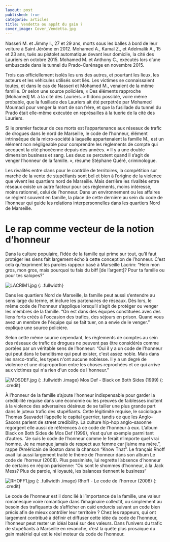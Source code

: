 ```yaml
---
layout: post
published: true
categorie: articles
title: Vendetta ou appât du gain ?
cover_image: Cover_Vendetta.jpg
---
```


Nasseri M. et Jimmy I., 27 et 29 ans, morts sous les balles à bord de leur voiture à Saint Jérôme en 2012. Mohamed A., Kamal Z., et Adelmalik A., 15 et 23 ans, tués au pistolet automatique devant leur domicile, la cité des Lauriers en octobre 2015. Mohamed M. et Anthony C., exécutés lors d’une embuscade dans le tunnel du Prado-Carénage en novembre 2015.

Trois cas officiellement isolés les uns des autres, et pourtant les lieux, les acteurs et les véhicules utilisés sont liés. Les victimes se connaissaient toutes, et dans le cas de Nasseri et Mohamed M., venaient de la même famille. Or selon une source policière, « Des éléments rapproche [Mohamed] M. à la cité des Lauriers. » Il donc possible, voire même probable, que la fusillade des Lauriers ait été perpétrée par Mohamed Moumadi pour venger la mort de son frère, et que la fusillade du tunnel du Prado était elle-même exécutée en représailles à la tuerie de la cité des Lauriers.

Si le premier facteur de ces morts est l’appartenance aux réseaux de trafic de drogues dans le nord de Marseille, le code de l’honneur, élément intrinsèque de la micro-société à laquelle appartenaient la famille M., est un élément non négligeable pour comprendre les règlements de compte qui secouent la cité phocéenne depuis des années. « Il y a une double dimension business et sang. Les deux se percutent quand il s’agit de venger l’honneur de la famille. », résume Stéphane Quéré, criminologue. 

Les rivalités entre clans pour le contrôle de territoires, la compétition sur marché de la vente de stupéfiants sont bel et bien à l’origine de la violence que vivent les quartiers nord de Marseille. Mais derrière les rivalités entre réseaux existe un autre facteur pour ces règlements, moins intéressé, moins rationnel, celui de l’honneur. Dans un environnement ou les affaires se règlent souvent en famille, la place de cette dernière au sein du code de l’honneur qui guide les relations interpersonnelles dans les quartiers Nord de Marseille. 	


# Le rap comme vecteur de la notion d’honneur

Dans la culture populaire, l’idée de la famille qui prime sur tout, qu’il faut protéger les siens fait largement écho à cette conception de l’honneur. C’est cela qu’expriment les paroles rappeur basé à Marseille Lacrim: “Hein mon gros, mon gros, mais pourquoi tu fais du biff [de l’argent]? Pour ta famille ou pour tes salopes?”

![LACRIM1.jpg]({{site.baseurl}}/img/LACRIM1.jpg)
{: .fullwidth}


Dans les quartiers Nord de Marseille, la famille peut aussi s’entendre au sens large du terme, et inclure les partenaires de réseaux. Dès lors, le même code de l’honneur s’applique lorsqu’il s’agit de protéger ou venger les membres de la famille. “On est dans des équipes constituées avec des liens forts créés à l'occasion des trafics, des séjours en prison. Quand vous avez un membre de l'équipe qui se fait tuer, on a envie de le venger.” explique une source policière.

Selon cette même source cependant, les règlements de comptes au sein des réseaux de trafic de drogues ne peuvent pas être considérés comme portées par un véritable sens de l’honneur: “Oui il y a un code de l'honneur qui peut dans le banditisme qui peut exister, c'est assez noble. Mais dans les narco-trafic, les types n'ont aucune noblesse. Il y a un degré de violence et une disproportion entre les choses reprochées et ce qui arrive aux victimes qui n'a rien d'un code de l'honneur.”

![MOSDEF.jpg]({{site.baseurl}}/img/MOSDEF.jpg)
{: .fullwidth .image}
Mos Def - Black on Both Sides (1999)
{: .credit}

À l’honneur de la famille s’ajoute l’honneur indispensable pour garder la crédibilité requise dans une économie ou les preuves de faiblesses incitent à la violence des adversaires désireux de se tailler une plus grande part dans le juteux trafic des stupéfiants. Cette légitimité requise, le sociologue Thomas Sauvadet l’appelle le capital guerrier, tandis ce que les Anglo-Saxons parlent de street credibility. La culture hip-hop anglo-saxonne regorgent elle aussi de références à ce code de l’honneur à eux. L’album Black on Both Sides de Mos Def (1999), n’est qu’un exemple parmi tant d’autres. “Je suis le code de l’honneur comme le ferait n’importe quel vrai homme. Je ne manque jamais de respect aux femme car j’aime ma mère.”, rappe l’Américain de Boston dans la chanson “Know That”. Le français Rhoff avait lui aussi largement traité le thème de l’honneur dans son album Le code de l’horreur (2008). Plus pessimiste, lui regrette l’absence d’honneur de certains en région parisienne: “Où sont le shommes d’honneur, à la Jack Mess? Plus de parole, ni loyauté, les balances tiennent le business“

![RHOFF1.jpg]({{site.baseurl}}/img/RHOFF1.jpg)
{: .fullwidth .image}
Rhoff - Le code de l'horreur (2008)
{: .credit}

Le code de l’honneur est il donc lié à l’importance de la famille, une valeur romanesque voire romantique dans l’imaginaire collectif, ou simplement au besoin des trafiquants de s’afficher en caïd endurcis suivant un code bien précis afin de mieux contrôler leur territoire ? Chez les rappeurs, qui ont largement contribué à définir et diffuser cette idée du code de l’honneur, l’honneur peut rester un idéal basé sur des valeurs. Dans l’univers du trafic de stupéfiants à Marseille en revanche, c’est la quête plus prosaïque du gain matériel qui est le réel moteur du code de l’honneur.



